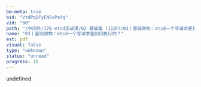 ```yaml
---
bm-meta: true
bid: "VtdPqDFyENSvPaYq"
vid: "00"
path: "/中间件/176-etcd实战课/02-基础篇 (11讲)/03丨基础架构：etcd一个写请求是如何执行的？.pdf"
name: "03丨基础架构：etcd一个写请求是如何执行的？"
ext: pdf
visual: false
type: "unknown"
status: "unread"
progress: 10
---
```

undefined